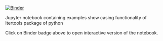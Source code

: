 [![Binder](https://mybinder.org/badge_logo.svg)](https://mybinder.org/v2/gh/sdivye92/python_itertools/master?filepath=itertools.ipynb)

Jupyter notebook containing examples show casing functionality of Itertools package of python

Click on Binder badge above to open interactive version of the notebook.
